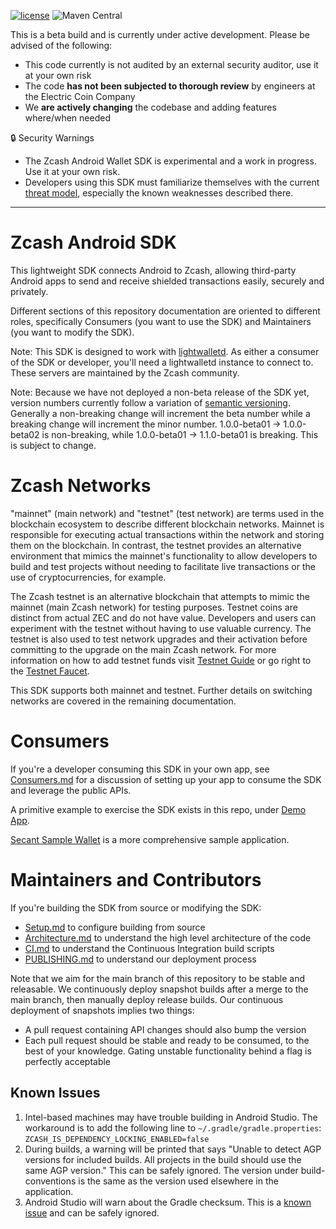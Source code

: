 [![license](https://img.shields.io/github/license/zcash/zcash-android-wallet-sdk.svg?maxAge=2592000&style=plastic)](https://github.com/zcash/zcash-android-wallet-sdk/blob/master/LICENSE)
![Maven Central](https://img.shields.io/maven-central/v/cash.z.ecc.android/zcash-android-sdk?color=success&style=plastic)

This is a beta build and is currently under active development. Please be advised of the following:

- This code currently is not audited by an external security auditor, use it at your own risk
- The code **has not been subjected to thorough review** by engineers at the Electric Coin Company
- We **are actively changing** the codebase and adding features where/when needed

🔒 Security Warnings

- The Zcash Android Wallet SDK is experimental and a work in progress. Use it at your own risk.
- Developers using this SDK must familiarize themselves with the current [threat
  model](https://zcash.readthedocs.io/en/latest/rtd_pages/wallet_threat_model.html), especially the known weaknesses described there.

---

# Zcash Android SDK
This lightweight SDK connects Android to Zcash, allowing third-party Android apps to send and receive shielded transactions easily, securely and privately.

Different sections of this repository documentation are oriented to different roles, specifically Consumers (you want to use the SDK) and Maintainers (you want to modify the SDK).

Note: This SDK is designed to work with [lightwalletd](https://github.com/zcash-hackworks/lightwalletd).  As either a consumer of the SDK or developer, you'll need a lightwalletd instance to connect to.  These servers are maintained by the Zcash community.

Note: Because we have not deployed a non-beta release of the SDK yet, version numbers currently follow a variation of [semantic versioning](https://semver.org/).  Generally a non-breaking change will increment the beta number while a breaking change will increment the minor number.  1.0.0-beta01 -> 1.0.0-beta02 is non-breaking, while 1.0.0-beta01 -> 1.1.0-beta01 is breaking.  This is subject to change.

# Zcash Networks
"mainnet" (main network) and "testnet" (test network) are terms used in the blockchain ecosystem to describe different blockchain networks.  Mainnet is responsible for executing actual transactions within the network and storing them on the blockchain. In contrast, the testnet provides an alternative environment that mimics the mainnet's functionality to allow developers to build and test projects without needing to facilitate live transactions or the use of cryptocurrencies, for example.

The Zcash testnet is an alternative blockchain that attempts to mimic the mainnet (main Zcash network) for testing purposes. Testnet coins are distinct from actual ZEC and do not have value. Developers and users can experiment with the testnet without having to use valuable currency. The testnet is also used to test network upgrades and their activation before committing to the upgrade on the main Zcash network. For more information on how to add testnet funds visit [Testnet Guide](https://zcash.readthedocs.io/en/latest/rtd_pages/testnet_guide.html) or go right to the [Testnet Faucet](https://faucet.zecpages.com/).

This SDK supports both mainnet and testnet.  Further details on switching networks are covered in the remaining documentation.

# Consumers
If you're a developer consuming this SDK in your own app, see [Consumers.md](docs/Consumers.md) for a discussion of setting up your app to consume the SDK and leverage the public APIs.

A primitive example to exercise the SDK exists in this repo, under [Demo App](demo-app).

[Secant Sample Wallet](https://github.com/zcash/secant-android-wallet) is a more comprehensive sample application.

# Maintainers and Contributors
If you're building the SDK from source or modifying the SDK:
 * [Setup.md](docs/Setup.md) to configure building from source
 * [Architecture.md](docs/Architecture.md) to understand the high level architecture of the code
 * [CI.md](docs/CI.md) to understand the Continuous Integration build scripts
 * [PUBLISHING.md](docs/PUBLISHING.md) to understand our deployment process

Note that we aim for the main branch of this repository to be stable and releasable.  We continuously deploy snapshot builds after a merge to the main branch, then manually deploy release builds.  Our continuous deployment of snapshots implies two things:
 * A pull request containing API changes should also bump the version
 * Each pull request should be stable and ready to be consumed, to the best of your knowledge.  Gating unstable functionality behind a flag is perfectly acceptable

## Known Issues
1. Intel-based machines may have trouble building in Android Studio.  The workaround is to add the following line to `~/.gradle/gradle.properties`: `ZCASH_IS_DEPENDENCY_LOCKING_ENABLED=false`
1. During builds, a warning will be printed that says "Unable to detect AGP versions for included builds. All projects in the build should use the same AGP version."  This can be safely ignored.  The version under build-conventions is the same as the version used elsewhere in the application.
1. Android Studio will warn about the Gradle checksum.  This is a [known issue](https://github.com/gradle/gradle/issues/9361) and can be safely ignored.
